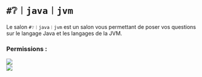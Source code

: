 # `#❔︱java︱jvm`
Le salon `#❔︱java︱jvm` est un salon vous permettant de poser vos questions sur le
langage Java et les langages de la JVM.

### Permissions :
![](https://img.shields.io/badge/Lecture-OUI-green?style=for-the-badge) <br/>
![](https://img.shields.io/badge/Ecriture-OUI-green?style=for-the-badge)
